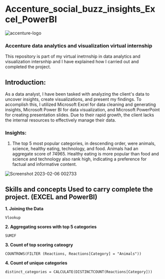 # Accenture_social_buzz_insights_Excel_PowerBI

![accenture-logo](https://user-images.githubusercontent.com/90148389/216854479-4858e08e-0f6a-4f7b-89da-d32615bf792c.png)

### Accenture data analytics and visualization virtual internship
This repository is part of my virtual inetrnship in data analytics and visualization intersnhip and I have explained how I carried out and completed the project.

## Introduction:
As a data analyst, I have been tasked with analyzing the client's data to uncover insights, create visualizations, and present my findings. To accomplish this, I utilized Microsoft Excel for data cleaning and generating insights, Microsoft Power BI for data visualization, and Microsoft PowerPoint for creating presentation slides. Due to their rapid growth, the client lacks the internal resources to effectively manage their data.


### Insights:

1. The top 5 most popular categories, in descending order, were animals, science, healthy eating, technology, and food. Animals had an aggregate score of 74965. Healthy eating is more popular than food and science and technology also rank high, indicating a preference for factual and informative content.

![Screenshot 2023-02-06 002733](https://user-images.githubusercontent.com/90148389/216855684-02af44a9-bef1-4c05-9f6d-d9bfb807ca1e.png)







## Skills and concepts Used to carry complete the project. (EXCEL and PowerBI)

**1. Joining the Data**

```Vlookup```

**2. Aggregating scores with top 5 categories**

```SUMIF```

**3. Count of top scoring cateogry**

```COUNTROWS(FILTER (Reactions, Reactions[Category] = "Animals"))```

**4. Count of unique categories**

```distinct_categories = CALCULATE(DISTINCTCOUNT(Reactions[Category]))```



